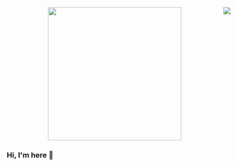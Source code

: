<p align="center">
  <img align="center" src="https://github.com/leeyongit/leeyongit/raw/master/coding.gif" width="300px"/>
  <img align="right" src="https://github-readme-stats.vercel.app/api?username=leeyongit&show_icons=true&icon_color=CE1D2D&text_color=718096&bg_color=00000000&hide_title=true&hide_border=true" />
</p>


### Hi, I'm here 👋

